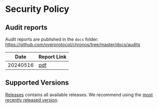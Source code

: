 # Security Policy

## Audit reports

Audit reports are published in the `docs` folder: https://github.com/overprotocol/chronos/tree/master/docs/audits 

| Date     | Report Link                                          |
| -------- | ---------------------------------------------------- |
| 20240516 | [pdf](./docs/audits/OverFoundation_202405161539.pdf) |

## Supported Versions

[Releases](https://github.com/overprotocol/chronos/releases/) contains all available releases. We recommend using the [most recently released version](https://github.com/overprotocol/chronos/releases/latest).
